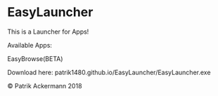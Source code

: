 # EasyLauncher #
This is a Launcher for Apps!

Available Apps:

EasyBrowse(BETA)

Download here:
patrik1480.github.io/EasyLauncher/EasyLauncher.exe


© Patrik Ackermann 2018
